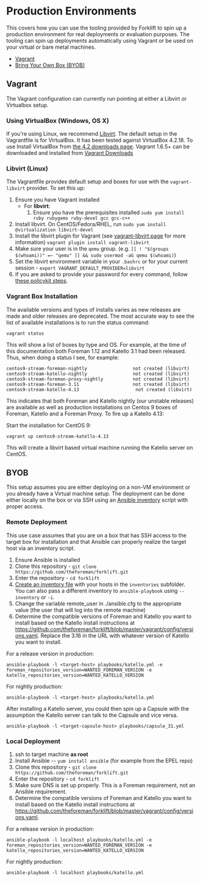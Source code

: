 # Production Environments

This covers how you can use the tooling provided by Forklift to spin up a production environment for real deployments or evaluation purposes. The tooling can spin up deployments automatically using Vagrant or be used on your virtual or bare metal machines.

 * [Vagrant](#vagrant)
 * [Bring Your Own Box (BYOB)](#byob)


## Vagrant

The Vagrant configuration can currently run pointing at either a Libvirt or Virtualbox setup.

### Using VirtualBox (Windows, OS X)

If you're using Linux, we recommend [Libvirt](#libvirt). The default setup in the Vagrantfile is for VirtualBox. It has been tested against VirtualBox 4.2.18.  To use Install VirtualBox from [the 4.2 downloads
page](https://www.virtualbox.org/wiki/Download_Old_Builds_4_2). Vagrant 1.6.5+ can be downloaded and installed from [Vagrant Downloads](http://www.vagrantup.com/downloads.html)

### Libvirt (Linux)

The Vagrantfile provides default setup and boxes for use with the `vagrant-libvirt` provider. To set this up:

1. Ensure you have Vagrant installed
   * For **libvirt**:
     1. Ensure you have the prerequisites installed `sudo yum install ruby rubygems ruby-devel gcc gcc-c++`
1. Install libvirt. On CentOS/Fedora/RHEL, run `sudo yum install @virtualization libvirt-devel`
1. Install the libvirt plugin for Vagrant (see [vagrant-libvirt page](https://github.com/vagrant-libvirt/vagrant-libvirt) for more information) `vagrant plugin install vagrant-libvirt`
1. Make sure your user is in the `qemu` group. (e.g. `[[ ! "$(groups $(whoami))" =~ "qemu" ]] && sudo usermod -aG qemu $(whoami)`)
1. Set the libvirt environment variable in your `.bashrc` or for your current session - `export VAGRANT_DEFAULT_PROVIDER=libvirt`
1. If you are asked to provide your password for every command, follow [these policykit steps](https://developer.fedoraproject.org/tools/vagrant/vagrant-libvirt.html).

### Vagrant Box Installation

The available versions and types of installs varies as new releases are made and older releases are deprecated. The most accurate way to see the list of available installations is to run the status command:

```
vagrant status
```

This will show a list of boxes by type and OS. For example, at the time of this documentation both Foreman 1.12 and Katello 3.1 had been released. Thus, when doing a status I see, for example:

```
centos9-stream-foreman-nightly                 not created (libvirt)
centos9-stream-katello-nightly                 not created (libvirt)
centos9-stream-foreman-proxy-nightly           not created (libvirt)
centos9-stream-foreman-3.11                    not created (libvirt)
centos9-stream-katello-4.13                     not created (libvirt)
```

This indicates that both Foreman and Katello nightly (our unstable releases) are available as well as production installations on Centos 9 boxes of Foreman, Katello and a Foreman Proxy. To fire up a Katello 4.13:

Start the installation for CentOS 9:

    vagrant up centos9-stream-katello-4.13

This will create a libvirt based virtual machine running the Katello server on CentOS.

## BYOB

This setup assumes you are either deploying on a non-VM environment or you already have a Virtual machine setup. The deployment can be done either locally on the box or via SSH using an [Ansible inventory](http://docs.ansible.com/ansible/intro_inventory.html) script with proper access.

### Remote Deployment

This use case assumes that you are on a box that has SSH access to the target box for installation and that Ansible can properly realize the target host via an inventory script.

1. Ensure Ansible is installed
2. Clone this repository - `git clone https://github.com/theforeman/forklift.git`
3. Enter the repository - `cd forklift`
4. [Create an inventory file](https://docs.ansible.com/ansible/latest/intro_inventory.html) with your hosts in the `inventories` subfolder. You can also pass a different inventory to `ansible-playbook` using `--inventory` or `-i`.
5. Change the variable remote_user in ./ansible.cfg to the appropriate value (the user that will log into the remote machine)
6. Determine the compatible versions of Foreman and Katello you want to install based on the Katello install instructions at https://github.com/theforeman/forklift/blob/master/vagrant/config/versions.yaml. Replace the 3.16 in the URL with whatever version of Katello you want to install.

For a release version in production:

    ansible-playbook -l <target-host> playbooks/katello.yml -e foreman_repositories_version=WANTED_FOREMAN_VERSION -e katello_repositories_version=WANTED_KATELLO_VERSION

For nightly production:

    ansible-playbook -l <target-host> playbooks/katello.yml


After installing a Katello server, you could then spin up a Capsule with the assumption the Katello server can talk to the Capsule and vice versa.

    ansible-playbook -l <target-capsule-host> playbooks/capsule_31.yml

### Local Deployment

1. ssh to target machine **as root**
2. Install Ansible -- `yum install ansible` (for example from the EPEL repo)
3. Clone this repository - `git clone https://github.com/theforeman/forklift.git`
4. Enter the repository - `cd forklift`
5. Make sure DNS is set up properly. This is a Foreman requirement, not an Ansible requirement.
6. Determine the compatible versions of Foreman and Katello you want to install based on the Katello install instructions at https://github.com/theforeman/forklift/blob/master/vagrant/config/versions.yaml.

For a release version in production:

    ansible-playbook -l localhost playbooks/katello.yml -e foreman_repositories_version=WANTED_FOREMAN_VERSION -e katello_repositories_version=WANTED_KATELLO_VERSION

For nightly production:

    ansible-playbook -l localhost playbooks/katello.yml
